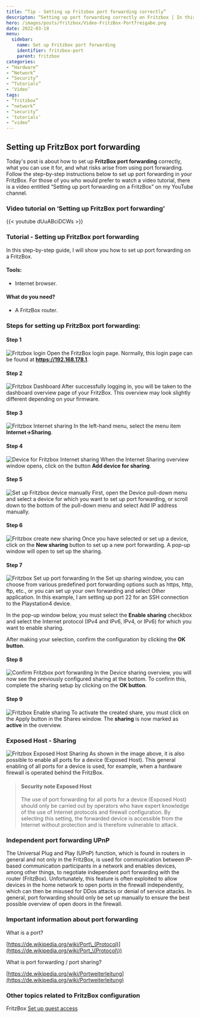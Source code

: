 ```yaml
---
title: “Tip - Setting up Fritzbox port forwarding correctly”
descripton: “Setting up port forwarding correctly on Fritzbox | In this video, I show you how to configure port forwarding on Fritzbox.”
hero: /images/posts/fritzbox/Video-FritzBox-Portfreigabe.png
date: 2022-03-19
menu:
  sidebar:
    name: Set up Fritzbox port forwarding
    identifier: fritzbox-port
    parent: fritzbox
categories:
- “Hardware”
- “Network”
- “Security”
- “Tutorials”
- ‘Video’
tags:
- “fritzbox”
- “network”
- “security”
- ‘tutorials’
- “video”
---
```

## Setting up FritzBox port forwarding
Today's post is about how to set up **FritzBox port forwarding** correctly, what you can use it for, and what risks arise from using port forwarding.
Follow the step-by-step instructions below to set up port forwarding in your FritzBox.
For those of you who would prefer to watch a video tutorial, there is a video entitled “Setting up port forwarding on a FritzBox” on my YouTube channel.
### Video tutorial on ‘Setting up FritzBox port forwarding’
{{< youtube dUuABciDCWs >}}

### Tutorial - Setting up FritzBox port forwarding
In this step-by-step guide, I will show you how to set up port forwarding on a FritzBox.
#### Tools:
- Internet browser.
#### What do you need?
- A FritzBox router.
### Steps for setting up FritzBox port forwarding:
#### Step 1
![Fritzbox login](/images/posts/fritzbox/FritzBox-Anmedlung.jpg)
Open the FritzBox login page. Normally, this login page can be found at **https://192.168.178.1**.
#### Step 2
![Fritzbox Dashboard](/images/posts/fritzbox/FritzBox-Dashboard.jpg)
After successfully logging in, you will be taken to the dashboard overview page of your FritzBox. This overview may look slightly different depending on your firmware.
#### Step 3
![Fritzbox Internet sharing](/images/posts/fritzbox/FritzBox-Internet-Freigaben.jpg)
In the left-hand menu, select the menu item **Internet->Sharing**.
#### Step 4
![Device for Fritzbox Internet sharing](/images/posts/fritzbox/FritzBox-Overview-Port-Sharing.jpg)
When the Internet Sharing overview window opens, click on the button **Add device for sharing**.
#### Step 5
![Set up Fritzbox device manually](/images/posts/fritzbox/FritzBox-Portfreigabe-einrichten-Geraet-auswaehlen.jpg)
First, open the Device pull-down menu and select a device for which you want to set up port forwarding, or scroll down to the bottom of the pull-down menu and select Add IP address manually.
#### Step 6
![Fritzbox create new sharing](/images/posts/fritzbox/FritzBox-Portfreigabe-Neue-Freigabe.jpg)
Once you have selected or set up a device, click on the **New sharing** button to set up a new port forwarding. A pop-up window will open to set up the sharing.
  
#### Step 7
![Fritzbox Set up port forwarding](/images/posts/fritzbox/FritzBox-Portfreigabe-Alternativ-eigenen-Port-freigeben-.jpg)
In the Set up sharing window, you can choose from various predefined port forwarding options such as https, http, ftp, etc., or you can set up your own forwarding and select Other application.
In this example, I am setting up port 22 for an SSH connection to the Playstation4 device.
  
In the pop-up window below, you must select the **Enable sharing** checkbox and select the Internet protocol (IPv4 and IPv6, IPv4, or IPv6) for which you want to enable sharing.
  
After making your selection, confirm the configuration by clicking the **OK button**.
#### Step 8
![Confirm Fritzbox port forwarding](/images/posts/fritzbox/FritzBox-Portfreigabe-Eingerichtete-Freigaben-bestaetigen.jpg)
In the Device sharing overview, you will now see the previously configured sharing at the bottom. To confirm this, complete the sharing setup by clicking on the **OK button**.
  
#### Step 9
![Fritzbox Enable sharing](/images/posts/fritzbox/FritzBox-Portfreigabe-Ueberpruefung-der-angelegten-Portfreigaben.jpg)
To activate the created share, you must click on the Apply button in the Shares window. The **sharing** is now marked as **active** in the overview.  
### Exposed Host - Sharing
![Fritzbox Exposed Host Sharing](/images/posts/fritzbox/FritzBox-Portfreigaben-Anmerkung-Portfreigaben.jpg)
As shown in the image above, it is also possible to enable all ports for a device (Exposed Host).
This general enabling of all ports for a device is used, for example, when a hardware firewall is operated behind the FritzBox.
> #### Security note Exposed Host
>
> The use of port forwarding for all ports for a device (Exposed Host) should only be carried out by operators who have expert knowledge of the use of Internet protocols and firewall configuration. By selecting this setting, the forwarded device is accessible from the Internet without protection and is therefore vulnerable to attack.

### Independent port forwarding UPnP
The Universal Plug and Play (UPnP) function, which is found in routers in general and not only in the FritzBox, is used for communication between IP-based communication participants in a network and enables devices, among other things, to negotiate independent port forwarding with the router (FritzBox).
Unfortunately, this feature is often exploited to allow devices in the home network to open ports in the firewall independently, which can then be misused for DDos attacks or denial of service attacks.
In general, port forwarding should only be set up manually to ensure the best possible overview of open doors in the firewall.

### Important information about port forwarding
What is a port?

[https://de.wikipedia.org/wiki/Port\_(Protocol)](https://de.wikipedia.org/wiki/Port_\(Protocol\))

What is port forwarding / port sharing?

[https://de.wikipedia.org/wiki/Portweiterleitung](https://de.wikipedia.org/wiki/Portweiterleitung)

### Other topics related to FritzBox configuration
FritzBox [Set up guest access](https://secure-bits.org/fritzbox-gastzugang-einrichten-aktivieren/)
